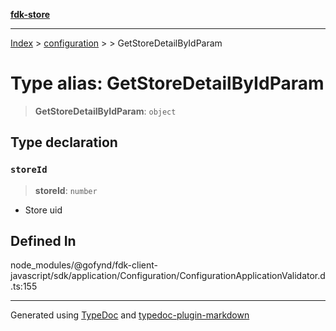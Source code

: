 [**fdk-store**](../../../README.md)
***

[Index](../../../API.md) > [configuration](../../README.md) > [<internal>](../README.md) > GetStoreDetailByIdParam

# Type alias: GetStoreDetailByIdParam

> **GetStoreDetailByIdParam**: `object`

## Type declaration

### `storeId`

> **storeId**: `number`

- Store uid

## Defined In

node\_modules/@gofynd/fdk-client-javascript/sdk/application/Configuration/ConfigurationApplicationValidator.d.ts:155

***
Generated using [TypeDoc](https://typedoc.org/) and [typedoc-plugin-markdown](https://www.npmjs.com/package/typedoc-plugin-markdown)

